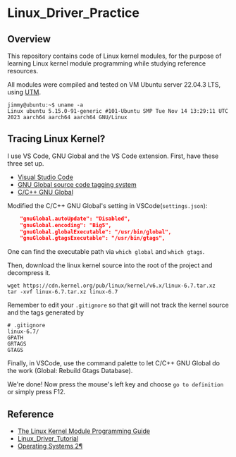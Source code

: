 # Linux_Driver_Practice

## Overview

This repository contains code of Linux kernel modules, for the purpose of learning Linux kernel module programming while studying reference resources.

All modules were compiled and tested on VM Ubuntu server 22.04.3 LTS, using [UTM](https://mac.getutm.app/).

```console
jimmy@ubuntu:~$ uname -a
Linux ubuntu 5.15.0-91-generic #101-Ubuntu SMP Tue Nov 14 13:29:11 UTC 2023 aarch64 aarch64 aarch64 GNU/Linux
```

## Tracing Linux Kernel?

I use VS Code, GNU Global and the VS Code extension. First, have these three set up.

- [Visual Studio Code](https://code.visualstudio.com/)
- [GNU Global source code tagging system](https://www.gnu.org/software/global/)
- [C/C++ GNU Global](https://marketplace.visualstudio.com/items?itemName=jaycetyle.vscode-gnu-global)

Modified the C/C++ GNU Global's setting in VSCode(`settings.json`):

```json
    "gnuGlobal.autoUpdate": "Disabled",
    "gnuGlobal.encoding": "Big5",
    "gnuGlobal.globalExecutable": "/usr/bin/global",
    "gnuGlobal.gtagsExecutable": "/usr/bin/gtags",
```

One can find the executable path via `which global` and `which gtags`.

Then, download the linux kernel source into the root of the project and decompress it.

```console
wget https://cdn.kernel.org/pub/linux/kernel/v6.x/linux-6.7.tar.xz
tar -xvf linux-6.7.tar.xz linux-6.7
```

Remember to edit your `.gitignore` so that git will not track the kernel source and the tags generated by  

```git
# .gitignore
linux-6.7/
GPATH
GRTAGS
GTAGS
```

Finally, in VSCode, use the command palette to let C/C++ GNU Global do the work (Global: Rebuild Gtags Database).

We're done! Now press the mouse's left key and choose `go to definition` or simply press F12.

## Reference
- [The Linux Kernel Module Programming Guide](https://sysprog21.github.io/lkmpg/)
- [Linux_Driver_Tutorial](https://github.com/Johannes4Linux/Linux_Driver_Tutorial)
- [Operating Systems 2¶](https://linux-kernel-labs.github.io/refs/heads/master/so2/index.html)